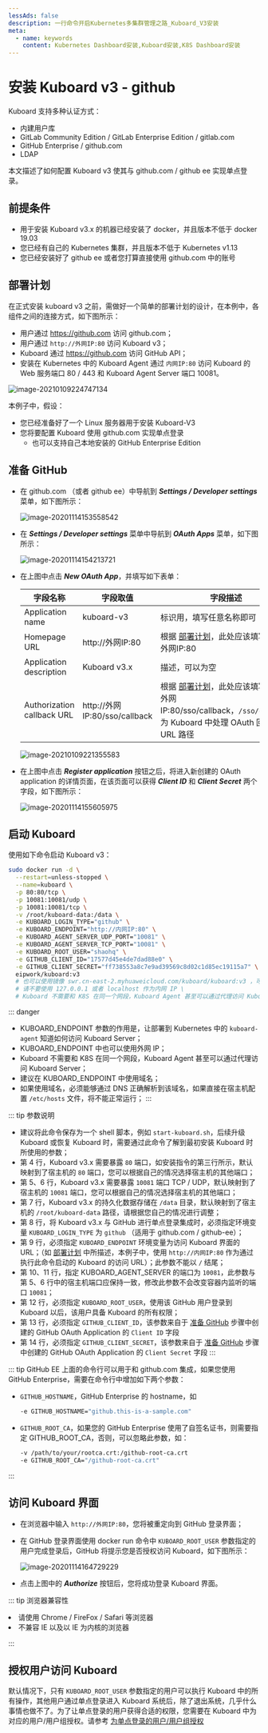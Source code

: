 ```yaml
---
lessAds: false
description: 一行命令开启Kubernetes多集群管理之路_Kuboard_V3安装
meta:
  - name: keywords
    content: Kubernetes Dashboard安装,Kuboard安装,K8S Dashboard安装
---
```


# 安装 Kuboard v3 - github

<AdSenseTitle/>


Kuboard 支持多种认证方式：

* 内建用户库
* GitLab Community Edition / GitLab Enterprise Edition / gitlab.com
* GitHub Enterprise / github.com
* LDAP

本文描述了如何配置 Kuboard v3 使其与 github.com / github ee 实现单点登录。

## 前提条件

* 用于安装 Kuboard v3.x 的机器已经安装了 docker，并且版本不低于 docker 19.03
* 您已经有自己的 Kubernetes 集群，并且版本不低于 Kubernetes v1.13
* 您已经安装好了 github ee 或者您打算直接使用 github.com 中的账号

## 部署计划

在正式安装 kuboard v3 之前，需做好一个简单的部署计划的设计，在本例中，各组件之间的连接方式，如下图所示：

* 用户通过 https://github.com 访问 github.com；
* 用户通过 `http://外网IP:80` 访问 Kuboard v3；
* Kuboard 通过 https://github.com 访问 GitHub API；
* 安装在 Kubernetes 中的 Kuboard Agent 通过 `内网IP:80` 访问 Kuboard 的 Web 服务端口 80 / 443 和 Kuboard Agent Server 端口 10081。

![image-20210109224747134](./install-github.assets/image-20210120224541968.png)

本例子中，假设：

* 您已经准备好了一个 Linux 服务器用于安装 Kuboard-V3
* 您将要配置 Kuboard 使用 github.com 实现单点登录
  * 也可以支持自己本地安装的 GitHub Enterprise Edition



## 准备 GitHub

* 在 github.com （或者 github ee）中导航到 ***Settings / Developer settings*** 菜单，如下图所示：

  ![image-20201114153558542](./install-github.assets/image-20201114153558542.png)

* 在 ***Settings / Developer settings*** 菜单中导航到 ***OAuth Apps*** 菜单，如下图所示：

  ![image-20201114154213721](./install-github.assets/image-20201114154213721.png)

* 在上图中点击 ***New OAuth App***，并填写如下表单：

  | 字段名称                   | 字段取值                                  | 字段描述                                                     |
  | -------------------------- | ----------------------------------------- | ------------------------------------------------------------ |
  | Application name           | kuboard-v3                                | 标识用，填写任意名称即可                                     |
  | Homepage URL               | http://外网IP:80              | 根据 [部署计划](#部署计划)，此处应该填写 http://外网IP:80 |
  | Application description    | Kuboard v3.x                            | 描述，可以为空                                               |
  | Authorization callback URL | http://外网IP:80/sso/callback | 根据 [部署计划](#部署计划)，此处应该填写 http://外网IP:80/sso/callback，`/sso/callback` 为 Kuboard 中处理 OAuth 回调的 URL 路径 |

  ![image-20210109221355583](./install-github.assets/image-20210109221355583.png)

* 在上图中点击 ***Register application*** 按钮之后，将进入新创建的 OAuth application 的详情页面，在该页面可以获得 ***Client ID*** 和 ***Client Secret*** 两个字段，如下图所示：

  ![image-20201114155605975](./install-github.assets/image-20201114155605975.png)



## 启动 Kuboard 

使用如下命令启动 Kuboard v3：
``` sh
sudo docker run -d \
  --restart=unless-stopped \
  --name=kuboard \
  -p 80:80/tcp \
  -p 10081:10081/udp \
  -p 10081:10081/tcp \
  -v /root/kuboard-data:/data \
  -e KUBOARD_LOGIN_TYPE="github" \
  -e KUBOARD_ENDPOINT="http://内网IP:80" \
  -e KUBOARD_AGENT_SERVER_UDP_PORT="10081" \
  -e KUBOARD_AGENT_SERVER_TCP_PORT="10081" \
  -e KUBOARD_ROOT_USER="shaohq" \
  -e GITHUB_CLIENT_ID="17577d45e4de7dad88e0" \
  -e GITHUB_CLIENT_SECRET="ff738553a8c7e9ad39569c8d02c1d85ec19115a7" \
  eipwork/kuboard:v3
  # 也可以使用镜像 swr.cn-east-2.myhuaweicloud.com/kuboard/kuboard:v3 ，可以更快地完成镜像下载。
  # 请不要使用 127.0.0.1 或者 localhost 作为内网 IP \
  # Kuboard 不需要和 K8S 在同一个网段，Kuboard Agent 甚至可以通过代理访问 Kuboard Server \
```

::: danger 
* KUBOARD_ENDPOINT 参数的作用是，让部署到 Kubernetes 中的 `kuboard-agent` 知道如何访问 Kuboard Server；
* KUBOARD_ENDPOINT 中也可以使用外网 IP；
* Kuboard 不需要和 K8S 在同一个网段，Kuboard Agent 甚至可以通过代理访问 Kuboard Server；
* 建议在 KUBOARD_ENDPOINT 中使用域名；
* 如果使用域名，必须能够通过 DNS 正确解析到该域名，如果直接在宿主机配置 `/etc/hosts` 文件，将不能正常运行；
:::

::: tip 参数说明
* 建议将此命令保存为一个 shell 脚本，例如 `start-kuboard.sh`，后续升级 Kuboard 或恢复 Kuboard 时，需要通过此命令了解到最初安装 Kuboard 时所使用的参数；
* 第 4 行，Kuboard v3.x 需要暴露 `80` 端口，如安装指令的第三行所示，默认映射到了宿主机的 `80` 端口，您可以根据自己的情况选择宿主机的其他端口；
* 第 5、6 行，Kuboard v3.x 需要暴露 `10081` 端口 TCP / UDP，默认映射到了宿主机的 `10081` 端口，您可以根据自己的情况选择宿主机的其他端口；
* 第 7 行，Kuboard v3.x 的持久化数据存储在 `/data` 目录，默认映射到了宿主机的 `/root/kuboard-data` 路径，请根据您自己的情况进行调整；
* 第 8 行，将 Kuboard v3.x 与 GitHub 进行单点登录集成时，必须指定环境变量 `KUBOARD_LOGIN_TYPE` 为 `github` （适用于 github.com / github-ee）；
* 第 9 行，必须指定 `KUBOARD_ENDPOINT` 环境变量为访问 Kuboard 界面的 URL；（如 [部署计划](#部署计划) 中所描述，本例子中，使用 `http://内网IP:80` 作为通过执行此命令启动的 Kuboard 的访问 URL）；此参数不能以 `/` 结尾；
* 第 10、11 行，指定 KUBOARD_AGENT_SERVER 的端口为 `10081`，此参数与第 5、6 行中的宿主机端口应保持一致，修改此参数不会改变容器内监听的端口 `10081`；
* 第 12 行，必须指定 `KUBOARD_ROOT_USER`，使用该 GitHub 用户登录到 Kuboard 以后，该用户具备 Kuboard 的所有权限；
* 第 13 行，必须指定 `GITHUB_CLIENT_ID`，该参数来自于 [准备 GitHub](#准备-github) 步骤中创建的 GitHub OAuth Application 的 `Client ID` 字段
* 第 14 行，必须指定 `GITHUB_CLIENT_SECRET`，该参数来自于 [准备 GitHub](#准备-github) 步骤中创建的 GitHub OAuth Application 的 `Client Secret` 字段
:::

::: tip GitHub EE
上面的命令行可以用于和 github.com 集成，如果您使用 GitHub Enterprise，需要在命令行中增加如下两个参数：
* `GITHUB_HOSTNAME`，GitHub Enterprise 的 hostname，如
  ```sh
  -e GITHUB_HOSTNAME="github.this-is-a-sample.com"
  ```
* `GITHUB_ROOT_CA`，如果您的 GitHub Enterprise 使用了自签名证书，则需要指定 GITHUB_ROOT_CA，否则，可以忽略此参数，如：
  ```sh
  -v /path/to/your/rootca.crt:/github-root-ca.crt
  -e GITHUB_ROOT_CA="/github-root-ca.crt"
  ```
:::


## 访问 Kuboard 界面

* 在浏览器中输入 `http://外网IP:80`，您将被重定向到 GitHub 登录界面；
* 在 GitHub 登录界面使用 docker run 命令中 `KUBOARD_ROOT_USER` 参数指定的用户完成登录后，GitHub 将提示您是否授权访问 Kuboard，如下图所示：

  ![image-20201114164729229](./install-github.assets/image-20201114164729229.png)

* 点击上图中的 ***Authorize*** 按钮后，您将成功登录 Kuboard 界面。

::: tip 浏览器兼容性

<li>请使用 Chrome / FireFox / Safari 等浏览器</li>
<li>不兼容 IE 以及以 IE 为内核的浏览器</li>

:::


## 授权用户访问 Kuboard

默认情况下，只有 `KUBOARD_ROOT_USER` 参数指定的用户可以执行 Kuboard 中的所有操作，其他用户通过单点登录进入 Kuboard 系统后，除了退出系统，几乎什么事情也做不了。为了让单点登录的用户获得合适的权限，您需要在 Kuboard 中为对应的用户/用户组授权。请参考 [为单点登录的用户/用户组授权](./auth-user-sso.html)
